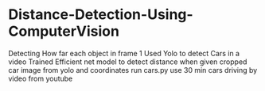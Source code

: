 # Distance-Detection-Using-ComputerVision
  Detecting How far each object in frame 
  1 Used Yolo to detect Cars in a video
  Trained Efficient net model to detect distance when given cropped car image from yolo and coordinates 
  run cars.py
  use 30 min cars driving by video from youtube 
